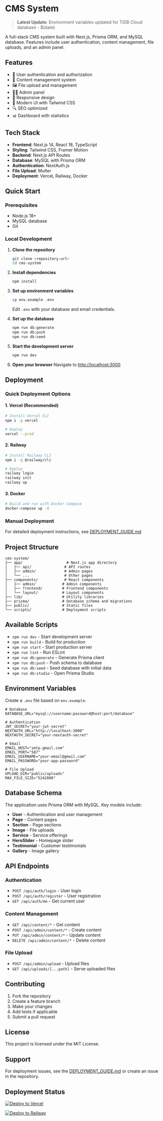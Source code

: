 # CMS System

> **Latest Update**: Environment variables updated for TiDB Cloud database - $(date)

A full-stack CMS system built with Next.js, Prisma ORM, and MySQL database. Features include user authentication, content management, file uploads, and an admin panel.

## Features

- 🔐 User authentication and authorization
- 📝 Content management system
- 🖼️ File upload and management
- 👨‍💼 Admin panel
- 📱 Responsive design
- 🎨 Modern UI with Tailwind CSS
- 🔍 SEO optimized
- 📊 Dashboard with statistics

## Tech Stack

- **Frontend**: Next.js 14, React 18, TypeScript
- **Styling**: Tailwind CSS, Framer Motion
- **Backend**: Next.js API Routes
- **Database**: MySQL with Prisma ORM
- **Authentication**: NextAuth.js
- **File Upload**: Multer
- **Deployment**: Vercel, Railway, Docker

## Quick Start

### Prerequisites

- Node.js 18+
- MySQL database
- Git

### Local Development

1. **Clone the repository**
   ```bash
   git clone <repository-url>
   cd cms-system
   ```

2. **Install dependencies**
   ```bash
   npm install
   ```

3. **Set up environment variables**
   ```bash
   cp env.example .env
   ```
   Edit `.env` with your database and email credentials.

4. **Set up the database**
   ```bash
   npm run db:generate
   npm run db:push
   npm run db:seed
   ```

5. **Start the development server**
   ```bash
   npm run dev
   ```

6. **Open your browser**
   Navigate to [http://localhost:3000](http://localhost:3000)

## Deployment

### Quick Deployment Options

#### 1. Vercel (Recommended)
```bash
# Install Vercel CLI
npm i -g vercel

# Deploy
vercel --prod
```

#### 2. Railway
```bash
# Install Railway CLI
npm i -g @railway/cli

# Deploy
railway login
railway init
railway up
```

#### 3. Docker
```bash
# Build and run with Docker Compose
docker-compose up -d
```

### Manual Deployment

For detailed deployment instructions, see [DEPLOYMENT_GUIDE.md](./DEPLOYMENT_GUIDE.md)

## Project Structure

```
cms-system/
├── app/                    # Next.js app directory
│   ├── api/               # API routes
│   ├── admin/             # Admin pages
│   └── ...                # Other pages
├── components/            # React components
│   ├── admin/            # Admin components
│   ├── frontend/         # Frontend components
│   └── layout/           # Layout components
├── lib/                  # Utility libraries
├── prisma/               # Database schema and migrations
├── public/               # Static files
└── scripts/              # Deployment scripts
```

## Available Scripts

- `npm run dev` - Start development server
- `npm run build` - Build for production
- `npm run start` - Start production server
- `npm run lint` - Run ESLint
- `npm run db:generate` - Generate Prisma client
- `npm run db:push` - Push schema to database
- `npm run db:seed` - Seed database with initial data
- `npm run db:studio` - Open Prisma Studio

## Environment Variables

Create a `.env` file based on `env.example`:

```env
# Database
DATABASE_URL="mysql://username:password@host:port/database"

# Authentication
JWT_SECRET="your-jwt-secret"
NEXTAUTH_URL="http://localhost:3000"
NEXTAUTH_SECRET="your-nextauth-secret"

# Email
EMAIL_HOST="smtp.gmail.com"
EMAIL_PORT="587"
EMAIL_USERNAME="your-email@gmail.com"
EMAIL_PASSWORD="your-app-password"

# File Upload
UPLOAD_DIR="public/uploads"
MAX_FILE_SIZE="5242880"
```

## Database Schema

The application uses Prisma ORM with MySQL. Key models include:

- **User** - Authentication and user management
- **Page** - Content pages
- **Section** - Page sections
- **Image** - File uploads
- **Service** - Service offerings
- **HeroSlider** - Homepage slider
- **Testimonial** - Customer testimonials
- **Gallery** - Image gallery

## API Endpoints

### Authentication
- `POST /api/auth/login` - User login
- `POST /api/auth/register` - User registration
- `GET /api/auth/me` - Get current user

### Content Management
- `GET /api/content/*` - Get content
- `POST /api/admin/content/*` - Create content
- `PUT /api/admin/content/*` - Update content
- `DELETE /api/admin/content/*` - Delete content

### File Upload
- `POST /api/admin/upload` - Upload files
- `GET /api/uploads/[...path]` - Serve uploaded files

## Contributing

1. Fork the repository
2. Create a feature branch
3. Make your changes
4. Add tests if applicable
5. Submit a pull request

## License

This project is licensed under the MIT License.

## Support

For deployment issues, see the [DEPLOYMENT_GUIDE.md](./DEPLOYMENT_GUIDE.md) or create an issue in the repository.

## Deployment Status

[![Deploy to Vercel](https://vercel.com/button)](https://vercel.com/new/clone?repository-url=https://github.com/your-username/cms-system)

[![Deploy to Railway](https://railway.app/button.svg)](https://railway.app/template/new?template=https://github.com/your-username/cms-system)
